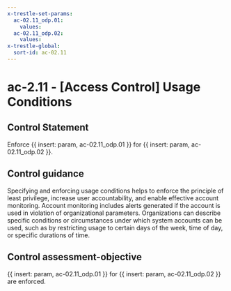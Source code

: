 ```yaml
---
x-trestle-set-params:
  ac-02.11_odp.01:
    values:
  ac-02.11_odp.02:
    values:
x-trestle-global:
  sort-id: ac-02.11
---
```


# ac-2.11 - \[Access Control\] Usage Conditions

## Control Statement

Enforce {{ insert: param, ac-02.11_odp.01 }} for {{ insert: param, ac-02.11_odp.02 }}.

## Control guidance

Specifying and enforcing usage conditions helps to enforce the principle of least privilege, increase user accountability, and enable effective account monitoring. Account monitoring includes alerts generated if the account is used in violation of organizational parameters. Organizations can describe specific conditions or circumstances under which system accounts can be used, such as by restricting usage to certain days of the week, time of day, or specific durations of time.

## Control assessment-objective

{{ insert: param, ac-02.11_odp.01 }} for {{ insert: param, ac-02.11_odp.02 }} are enforced.
